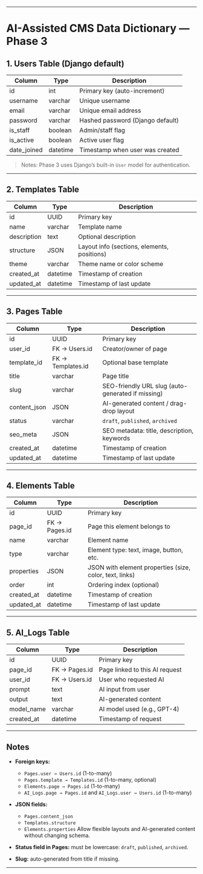 
---

# **AI-Assisted CMS Data Dictionary — Phase 3**

## **1. Users Table (Django default)**

| Column       | Type     | Description                      |
| ------------ | -------- | -------------------------------- |
| id           | int      | Primary key (auto-increment)     |
| username     | varchar  | Unique username                  |
| email        | varchar  | Unique email address             |
| password     | varchar  | Hashed password (Django default) |
| is\_staff    | boolean  | Admin/staff flag                 |
| is\_active   | boolean  | Active user flag                 |
| date\_joined | datetime | Timestamp when user was created  |

> Notes: Phase 3 uses Django’s built-in `User` model for authentication.

---

## **2. Templates Table**

| Column      | Type     | Description                                 |
| ----------- | -------- | ------------------------------------------- |
| id          | UUID     | Primary key                                 |
| name        | varchar  | Template name                               |
| description | text     | Optional description                        |
| structure   | JSON     | Layout info (sections, elements, positions) |
| theme       | varchar  | Theme name or color scheme                  |
| created\_at | datetime | Timestamp of creation                       |
| updated\_at | datetime | Timestamp of last update                    |

---

## **3. Pages Table**

| Column        | Type              | Description                                       |
| ------------- | ----------------- | ------------------------------------------------- |
| id            | UUID              | Primary key                                       |
| user\_id      | FK → Users.id     | Creator/owner of page                             |
| template\_id  | FK → Templates.id | Optional base template                            |
| title         | varchar           | Page title                                        |
| slug          | varchar           | SEO-friendly URL slug (auto-generated if missing) |
| content\_json | JSON              | AI-generated content / drag-drop layout           |
| status        | varchar           | `draft`, `published`, `archived`                  |
| seo\_meta     | JSON              | SEO metadata: title, description, keywords        |
| created\_at   | datetime          | Timestamp of creation                             |
| updated\_at   | datetime          | Timestamp of last update                          |

---

## **4. Elements Table**

| Column      | Type          | Description                                             |
| ----------- | ------------- | ------------------------------------------------------- |
| id          | UUID          | Primary key                                             |
| page\_id    | FK → Pages.id | Page this element belongs to                            |
| name        | varchar       | Element name                                            |
| type        | varchar       | Element type: text, image, button, etc.                 |
| properties  | JSON          | JSON with element properties (size, color, text, links) |
| order       | int           | Ordering index (optional)                               |
| created\_at | datetime      | Timestamp of creation                                   |
| updated\_at | datetime      | Timestamp of last update                                |

---

## **5. AI\_Logs Table**

| Column      | Type          | Description                    |
| ----------- | ------------- | ------------------------------ |
| id          | UUID          | Primary key                    |
| page\_id    | FK → Pages.id | Page linked to this AI request |
| user\_id    | FK → Users.id | User who requested AI          |
| prompt      | text          | AI input from user             |
| output      | text          | AI-generated content           |
| model\_name | varchar       | AI model used (e.g., GPT-4)    |
| created\_at | datetime      | Timestamp of request           |

---

## **Notes**

* **Foreign keys:**

  * `Pages.user → Users.id` (1-to-many)
  * `Pages.template → Templates.id` (1-to-many, optional)
  * `Elements.page → Pages.id` (1-to-many)
  * `AI_Logs.page → Pages.id` and `AI_Logs.user → Users.id` (1-to-many)

* **JSON fields:**

  * `Pages.content_json`
  * `Templates.structure`
  * `Elements.properties`
    Allow flexible layouts and AI-generated content without changing schema.

* **Status field in Pages:** must be lowercase: `draft`, `published`, `archived`.

* **Slug:** auto-generated from title if missing.

---
